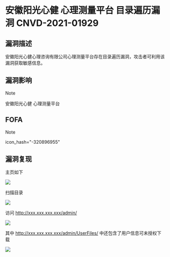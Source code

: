 # 安徽阳光心健 心理测量平台 目录遍历漏洞 CNVD-2021-01929

## 漏洞描述

安徽阳光心健心理咨询有限公司心理测量平台存在目录遍历漏洞，攻击者可利用该漏洞获取敏感信息。

## 漏洞影响

> [!NOTE]
>
> 安徽阳光心健 心理测量平台

## FOFA

> [!NOTE]
>
> icon_hash="-320896955"

## 漏洞复现

主页如下

![](http://wikioss.peiqi.tech/vuln/xl-1.png)

扫描目录

![](http://wikioss.peiqi.tech/vuln/xl-2.png)

访问 http://xxx.xxx.xxx.xxx/admin/

![](http://wikioss.peiqi.tech/vuln/xl-3.png)

其中 http://xxx.xxx.xxx.xxx/admin/UserFiles/ 中还包含了用户信息可未授权下载

![](http://wikioss.peiqi.tech/vuln/xl-4.png)